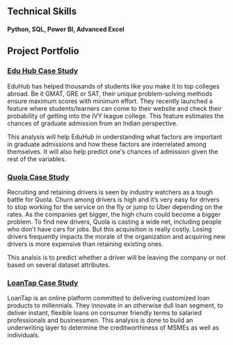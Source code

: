 ## Technical Skills 
#### Python, SQL, Power BI, Advanced Excel

## Project Portfolio

### [Edu Hub Case Study](https://github.com/AbhinavSharma-07/portfolio/blob/main/EduHub%20Business%20Case%20Study.ipynb)
EduHub has helped thousands of students like you make it to top colleges abroad. Be it GMAT, GRE or SAT, their unique problem-solving methods ensure maximum scores with minimum effort. They recently launched a feature where students/learners can come to their website and check their probability of getting into the IVY league college. This feature estimates the chances of graduate admission from an Indian perspective.

This analysis will help EduHub in understanding what factors are important in graduate admissions and how these factors are interrelated among themselves. It will also help predict one's chances of admission given the rest of the variables.

### [Quola Case Study](https://github.com/AbhinavSharma-07/portfolio/blob/main/Quola%20Business%20Case%20Study.ipynb)
Recruiting and retaining drivers is seen by industry watchers as a tough battle for Quola. Churn among drivers is high and it’s very easy for drivers to stop working for the service on the fly or jump to Uber depending on the rates.
As the companies get bigger, the high churn could become a bigger problem. To find new drivers, Quola is casting a wide net, including people who don’t have cars for jobs. But this acquisition is really costly. Losing drivers frequently impacts the morale of the organization and acquiring new drivers is more expensive than retaining existing ones.

This analsis is to predict whether a driver will be leaving the company or not based on several dataset attributes.

### [LoanTap Case Study](https://github.com/AbhinavSharma-07/portfolio/blob/main/LoanTap%20Business%20Case%20Study.ipynb)
LoanTap is an online platform committed to delivering customized loan products to millennials. They innovate in an otherwise dull loan segment, to deliver instant, flexible loans on consumer friendly terms to salaried professionals and businessmen.
This analysis is done to build an underwriting layer to determine the creditworthiness of MSMEs as well as individuals.
